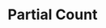 ---
title: "Partial Count"

categories: ['']

tags: ['Partial', 'Count']

arabic: ['عد جزئي']

publishers: ['المعالجة اﻵلية للنصوص العربية']

types: "word"

slug: ""
---